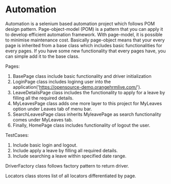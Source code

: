 # Automation

Automation is a selenium based automation project which follows POM design pattern. Page-object-model (POM) is a pattern that you can apply it to develop efficient automation framework. With page-model, it is possible to minimise maintenance cost. Basically page-object means that your every page is inherited from a base class which includes basic functionalities for every pages. If you have some new functionality that every pages have, you can simple add it to the base class.

Pages:
  1. BasePage class include basic functionality and driver initialization
  2. LoginPage class includes loginng user into the application('https://opensource-demo.orangehrmlive.com/').
  3. LeaveDetailsPage class includes the functionality to apply for a leave by filling all the required details.
  4. MyLeavesPage class adds one more layer to this project for MyLeaves option under Leaves tab of menu bar.
  5. SearchLeavesPage class inherits MyleavePage as search functionality comes under MyLeaves tab.
  6. Finally, HomePage class includes functionality of logout the user.

TestCases:
  1. Include basic login and logout.
  2. Include apply a leave by filling all required details.
  3. Include searching a leave within specified date range. 
  
DriverFactory class follows factory pattern to return driver.

Locators class stores list of all locators differentiated by page.

